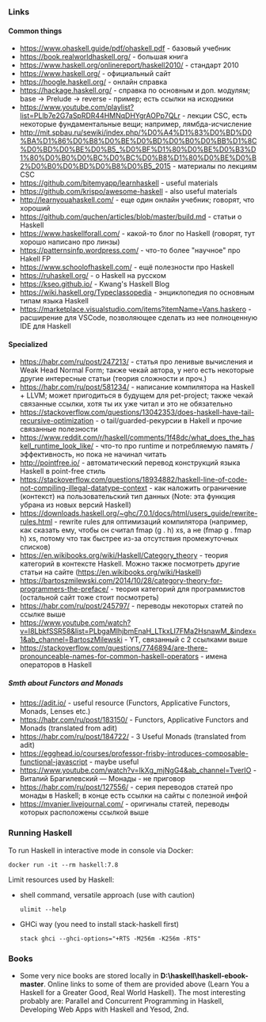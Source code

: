 ### Links

#### Common things

- https://www.ohaskell.guide/pdf/ohaskell.pdf - базовый учебник
- https://book.realworldhaskell.org/ - большая книга
- https://www.haskell.org/onlinereport/haskell2010/ - стандарт 2010
- https://www.haskell.org/ - официальный сайт
- https://hoogle.haskell.org/ - онлайн справка
- https://hackage.haskell.org/ - справка по основным и доп. модулям; base -> Prelude -> reverse - пример; есть ссылки на исходники
- https://www.youtube.com/playlist?list=PLlb7e2G7aSpRDR44HMNqDHYgrAOPp7QLr - лекции CSC, есть некоторые фундаментальные вещи; например, лямбда-исчисление
- http://mit.spbau.ru/sewiki/index.php/%D0%A4%D1%83%D0%BD%D0%BA%D1%86%D0%B8%D0%BE%D0%BD%D0%B0%D0%BB%D1%8C%D0%BD%D0%BE%D0%B5_%D0%BF%D1%80%D0%BE%D0%B3%D1%80%D0%B0%D0%BC%D0%BC%D0%B8%D1%80%D0%BE%D0%B2%D0%B0%D0%BD%D0%B8%D0%B5_2015 - материалы по лекциям CSC
- https://github.com/bitemyapp/learnhaskell - useful materials
- https://github.com/krispo/awesome-haskell - also useful materials
- http://learnyouahaskell.com/ - еще один онлайн учебник; говорят, что хороший
- https://github.com/quchen/articles/blob/master/build.md - статьи о Haskell
- https://www.haskellforall.com/ - какой-то блог по Haskell (говорят, тут хорошо написано про линзы)
- https://patternsinfp.wordpress.com/ - что-то более "научное" про Hakell FP
- https://www.schoolofhaskell.com/ - ещё полезности про Haskell
- https://ruhaskell.org/ - о Haskell на русском
- https://kseo.github.io/ - Kwang's Haskell Blog
- https://wiki.haskell.org/Typeclassopedia - энциклопедия по основным типам языка Haskell
- https://marketplace.visualstudio.com/items?itemName=Vans.haskero - расширение для VSCode, позволяющее сделать из нее полноценную IDE для Haskell

#### Specialized

- https://habr.com/ru/post/247213/ - статья про ленивые вычисления и Weak Head Normal Form; также чекай автора, у него есть некоторые другие
  интересные статьи (теория сложности и проч.)
- https://habr.com/ru/post/581234/ - написание компилятора на Haskell + LLVM; может пригодиться в будущем для pet-project; также чекай связанные ссылки,
  хотя ты их уже читал и это не обязательно
- https://stackoverflow.com/questions/13042353/does-haskell-have-tail-recursive-optimization - о tail/guarded-рекурсии в Hakell и прочие связанные полезности
- https://www.reddit.com/r/haskell/comments/1f48dc/what_does_the_haskell_runtime_look_like/ - что-то про runtime и потребляемую память / эффективность,
  но пока не начинал читать
- http://pointfree.io/ - автоматический перевод конструкций языка Haskell в point-free стиль
- https://stackoverflow.com/questions/18934882/haskell-line-of-code-not-compiling-illegal-datatype-context - как наложить ограничение (контекст)
  на пользовательский тип данных (Note: эта функция убрана из новых версий Haskell)
- https://downloads.haskell.org/~ghc/7.0.1/docs/html/users_guide/rewrite-rules.html - rewrite rules для оптимизаций компилятора (например, как сказать ему,
  чтобы он считал fmap (g . h) xs, а не (fmap g . fmap h) xs, потому что так быстрее из-за отсутствия промежуточных списков)
- https://en.wikibooks.org/wiki/Haskell/Category_theory - теория категорий в контексте Haskell. Можно также посмотреть другие статьи на сайте (https://en.wikibooks.org/wiki/Haskell)
- https://bartoszmilewski.com/2014/10/28/category-theory-for-programmers-the-preface/ - теория категорий для программистов (остальной сайт тоже стоит посмотреть)
- https://habr.com/ru/post/245797/ - переводы некоторых статей по ссылке выше
- https://www.youtube.com/watch?v=I8LbkfSSR58&list=PLbgaMIhjbmEnaH_LTkxLI7FMa2HsnawM_&index=1&ab_channel=BartoszMilewski - YT, связанный с 2 ссылками выше
- https://stackoverflow.com/questions/7746894/are-there-pronounceable-names-for-common-haskell-operators - имена операторов в Haskell

##### Smth about Functors and Monads
- https://adit.io/ - useful resource (Functors, Applicative Functors, Monads, Lenses etc.)
- https://habr.com/ru/post/183150/ - Functors, Applicative Functors and Monads (translated from adit)
- https://habr.com/ru/post/184722/ - 3 Useful Monads (translated from adit)
- https://egghead.io/courses/professor-frisby-introduces-composable-functional-javascript - maybe useful
- https://www.youtube.com/watch?v=IkXg_mjNgG4&ab_channel=TverIO - Виталий Брагилевский — Монады - не приговор
- https://habr.com/ru/post/127556/ - серия переводов статей про монады в Haskell; в конце есть ссылки на сайты с полезной инфой
- https://mvanier.livejournal.com/ - оригиналы статей, переводы которых расположены ссылкой выше

### Running Haskell
To run Haskell in interactive mode in console via Docker:
```
docker run -it --rm haskell:7.8
```

Limit resources used by Haskell:

- shell command, versatile approach (use with caution)
  ```
  ulimit --help
  ```
- GHCi way (you need to install stack-haskell first)
  ```
  stack ghci --ghci-options="+RTS -M256m -K256m -RTS"
  ```

### Books
- Some very nice books are stored locally in **D:\\haskell\haskell-ebook-master**. Online links to some of them are provided above
  (Learn You a Haskell for a Greater Good, Real World Haskell). The most interesting probably are: Parallel and Concurrent Programming
  in Haskell, Developing Web Apps with Haskell and Yesod, 2nd.
